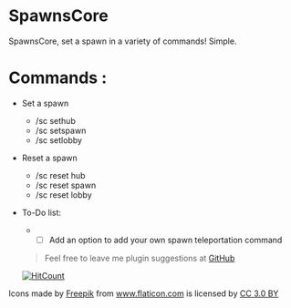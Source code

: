 # SpawnsCore
SpawnsCore, set a spawn in a variety of commands! Simple.

# Commands :
* Set a spawn

  * /sc sethub
  * /sc setspawn
  * /sc setlobby
* Reset a spawn

  * /sc reset hub
  * /sc reset spawn
  * /sc reset lobby
  
* To-Do list:
  * - [ ] Add an option to add your own spawn teleportation command
  
  > Feel free to leave me plugin suggestions at [GitHub](http://github.com)
  
  [![HitCount](http://hits.dwyl.io/flucid/SpawnsCore.svg)](http://hits.dwyl.io/flucid/SpawnsCore)
<div>Icons made by <a href="https://www.flaticon.com/authors/freepik" title="Freepik">Freepik</a> from <a href="https://www.flaticon.com/" 		    title="Flaticon">www.flaticon.com</a> is licensed by <a href="http://creativecommons.org/licenses/by/3.0/" 		    title="Creative Commons BY 3.0" target="_blank">CC 3.0 BY</a></div>
